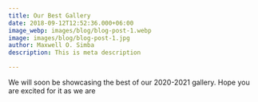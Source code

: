 ```yaml
---
title: Our Best Gallery
date: 2018-09-12T12:52:36.000+06:00
image_webp: images/blog/blog-post-1.webp
image: images/blog/blog-post-1.jpg
author: Maxwell O. Simba
description: This is meta description

---
```

We will soon be showcasing the best of our 2020-2021 gallery. Hope you are excited for it as we are